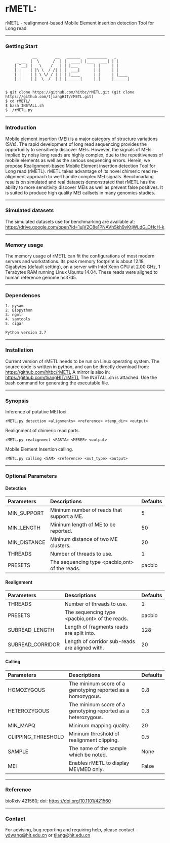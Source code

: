 # rMETL: 
rMETL - realignment-based Mobile Element insertion detection Tool for Long read

---
### Getting Start
		        __        __   ______   _________   _
		 _ __  |  \      /  | |  ____| |___   ___| | |
		| ^__| |   \    /   | | |___       | |     | |
		| |    | |\ \  / /| | |  ___|      | |     | |
		| |    | | \ \/ / | | | |____      | |     | |____
		|_|    |_|  \__/  |_| |______|     |_|     |______|
     
	
	$ git clone https://github.com/hitbc/rMETL.git (git clone https://github.com/tjiangHIT/rMETL.git)
	$ cd rMETL/
	$ bash INSTALL.sh
	$ ./rMETL.py

---	
### Introduction
Mobile element insertion (MEI) is a major category of structure variations (SVs). The rapid development of long read sequencing provides the opportunity to sensitively discover MEIs. However, the signals of MEIs implied by noisy long reads are highly complex, due to the repetitiveness of mobile elements as well as the serious sequencing errors. Herein, we propose Realignment-based Mobile Element insertion detection Tool for Long read (rMETL). rMETL takes advantage of its novel chimeric read re-alignment approach to well handle complex MEI signals. Benchmarking results on simulated and real datasets demonstrated that rMETL has the ability to more sensitivity discover MEIs as well as prevent false positives. It is suited to produce high quality MEI callsets in many genomics studies.


---
### Simulated datasets

The simulated datasets use for benchmarking are available at: https://drive.google.com/open?id=1ujV2C8e1PNAVhSkh9vKtjWLdG_OHcH-k

---
### Memory usage

The memory usage of rMETL can fit the configurations of most modern servers and workstations.
Its peak memory footprint is about 12.18 Gigabytes (default setting), on a server with Intel Xeon CPU at 2.00 GHz, 1 Terabytes RAM running Linux Ubuntu 14.04. These reads were aligned to human reference genome hs37d5.

---
### Dependences
	
	1. pysam
	2. Biopython
	3. ngmlr
	4. samtools
	5. cigar

	Python version 2.7

---
### Installation

Current version of rMETL needs to be run on Linux operating system.
The source code is written in python, and can be directly download from: https://github.com/hitbc/rMETL 
A mirror is also in: https://github.com/tjiangHIT/rMETL
The INSTALL.sh is attached. Use the bash command for generating the executable file.

---
### Synopsis
Inference of putative MEI loci.

	rMETL.py detection <alignments> <reference> <temp_dir> <output>

Realignment of chimeric read parts.

	rMETL.py realignment <FASTA> <MEREF> <output>

Mobile Element Insertion calling.

	rMETL.py calling <SAM> <reference> <out_type> <output>

---
### Optional Parameters

#### Detection

| Parameters | Descriptions | Defaults |
| :------------ |:---------------|:---------------|
| MIN_SUPPORT   |Mininum number of reads that support a ME.| 5 |
| MIN_LENGTH    | Mininum length of ME to be reported.        |50|
| MIN_DISTANCE  | Mininum distance of two ME clusters. |20|
| THREADS       |Number of threads to use.|1|
| PRESETS       |The sequencing type <pacbio,ont> of the reads.|pacbio|

#### Realignment

| Parameters | Descriptions | Defaults |
| :------------ |:---------------|:---------------|
| THREADS       |Number of threads to use.|1|
| PRESETS       |The sequencing type <pacbio,ont> of the reads.|pacbio|
| SUBREAD_LENGTH       |Length of fragments reads are split into.|128|
| SUBREAD_CORRIDOR       |Length of corridor sub-reads are aligned with.|20|

#### Calling

| Parameters | Descriptions | Defaults |
| :------------ |:---------------|:---------------|
| HOMOZYGOUS       |The mininum score of a genotyping reported as a homozygous.|0.8|
| HETEROZYGOUS       |The mininum score of a genotyping reported as a heterozygous.|0.3|
| MIN_MAPQ       |Mininum mapping quality.|20|
| CLIPPING_THRESHOLD  |Mininum threshold of realignment clipping.|0.5|
| SAMPLE       |The name of the sample which be noted.|None|
| MEI       |Enables rMETL to display MEI/MED only.|False|

---
### Reference
bioRxiv 421560; doi: https://doi.org/10.1101/421560 

---
### Contact
For advising, bug reporting and requiring help, please contact ydwang@hit.edu.cn or tjiang@hit.edu.cn
